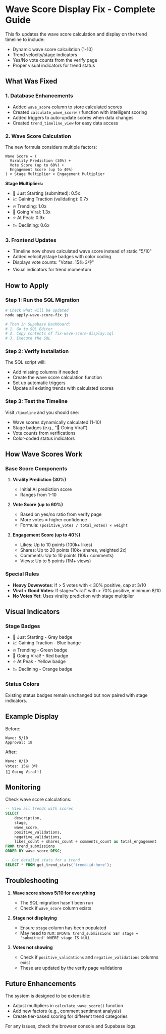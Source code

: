 # Wave Score Display Fix - Complete Guide

This fix updates the wave score calculation and display on the trend timeline to include:
- Dynamic wave score calculation (1-10)
- Trend velocity/stage indicators
- Yes/No vote counts from the verify page
- Proper visual indicators for trend status

## What Was Fixed

### 1. **Database Enhancements**
- Added `wave_score` column to store calculated scores
- Created `calculate_wave_score()` function with intelligent scoring
- Added triggers to auto-update scores when data changes
- Created `trend_timeline_view` for easy data access

### 2. **Wave Score Calculation**
The new formula considers multiple factors:

```
Wave Score = (
  Virality Prediction (30%) +
  Vote Score (up to 60%) +
  Engagement Score (up to 40%)
) × Stage Multiplier × Engagement Multiplier
```

**Stage Multipliers:**
- 🌱 Just Starting (submitted): 0.5x
- 📈 Gaining Traction (validating): 0.7x
- 🔥 Trending: 1.0x
- 🚀 Going Viral: 1.3x
- ⭐ At Peak: 0.9x
- 📉 Declining: 0.6x

### 3. **Frontend Updates**
- Timeline now shows calculated wave score instead of static "5/10"
- Added velocity/stage badges with color coding
- Displays vote counts: "Votes: 15👍 3👎"
- Visual indicators for trend momentum

## How to Apply

### Step 1: Run the SQL Migration
```bash
# Check what will be updated
node apply-wave-score-fix.js

# Then in Supabase Dashboard:
# 1. Go to SQL Editor
# 2. Copy contents of fix-wave-score-display.sql
# 3. Execute the SQL
```

### Step 2: Verify Installation
The SQL script will:
- Add missing columns if needed
- Create the wave score calculation function
- Set up automatic triggers
- Update all existing trends with calculated scores

### Step 3: Test the Timeline
Visit `/timeline` and you should see:
- Wave scores dynamically calculated (1-10)
- Stage badges (e.g., "🚀 Going Viral")
- Vote counts from verifications
- Color-coded status indicators

## How Wave Scores Work

### Base Score Components

1. **Virality Prediction (30%)**
   - Initial AI prediction score
   - Ranges from 1-10

2. **Vote Score (up to 60%)**
   - Based on yes/no ratio from verify page
   - More votes = higher confidence
   - Formula: `(positive_votes / total_votes) × weight`

3. **Engagement Score (up to 40%)**
   - Likes: Up to 10 points (100k+ likes)
   - Shares: Up to 20 points (10k+ shares, weighted 2x)
   - Comments: Up to 10 points (10k+ comments)
   - Views: Up to 5 points (1M+ views)

### Special Rules

- **Heavy Downvotes**: If > 5 votes with < 30% positive, cap at 3/10
- **Viral + Good Votes**: If stage="viral" with > 70% positive, minimum 8/10
- **No Votes Yet**: Uses virality prediction with stage multiplier

## Visual Indicators

### Stage Badges
- 🌱 Just Starting - Gray badge
- 📈 Gaining Traction - Blue badge
- 🔥 Trending - Green badge
- 🚀 Going Viral! - Red badge
- ⭐ At Peak - Yellow badge
- 📉 Declining - Orange badge

### Status Colors
Existing status badges remain unchanged but now paired with stage indicators.

## Example Display

Before:
```
Wave: 5/10
Approval: 18
```

After:
```
Wave: 8/10
Votes: 15👍 3👎
[🚀 Going Viral!]
```

## Monitoring

Check wave score calculations:
```sql
-- View all trends with scores
SELECT 
    description,
    stage,
    wave_score,
    positive_validations,
    negative_validations,
    likes_count + shares_count + comments_count as total_engagement
FROM trend_submissions
ORDER BY wave_score DESC;

-- Get detailed stats for a trend
SELECT * FROM get_trend_stats('trend-id-here');
```

## Troubleshooting

1. **Wave score shows 5/10 for everything**
   - The SQL migration hasn't been run
   - Check if `wave_score` column exists

2. **Stage not displaying**
   - Ensure `stage` column has been populated
   - May need to run: `UPDATE trend_submissions SET stage = 'submitted' WHERE stage IS NULL`

3. **Votes not showing**
   - Check if `positive_validations` and `negative_validations` columns exist
   - These are updated by the verify page validations

## Future Enhancements

The system is designed to be extensible:
- Adjust multipliers in `calculate_wave_score()` function
- Add new factors (e.g., comment sentiment analysis)
- Create tier-based scoring for different trend categories

For any issues, check the browser console and Supabase logs.